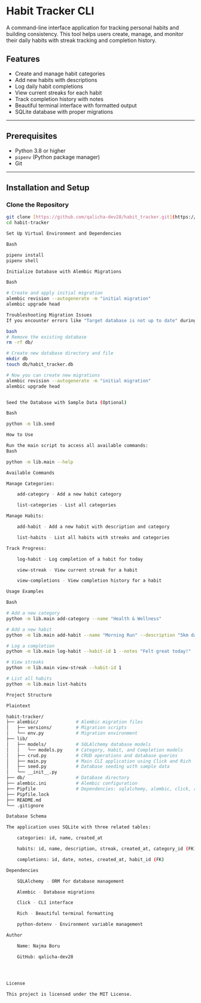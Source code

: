 # Habit Tracker CLI

A command-line interface application for tracking personal habits and building consistency. This tool helps users create, manage, and monitor their daily habits with streak tracking and completion history.

## Features

- Create and manage habit categories
- Add new habits with descriptions
- Log daily habit completions
- View current streaks for each habit
- Track completion history with notes
- Beautiful terminal interface with formatted output
- SQLite database with proper migrations

---

## Prerequisites

- Python 3.8 or higher
- `pipenv` (Python package manager)
- Git

---

## Installation and Setup

### Clone the Repository

```bash
git clone [https://github.com/qalicha-dev28/habit_tracker.git](https://github.com/qalicha-dev28/habit_tracker.git)
cd habit-tracker

Set Up Virtual Environment and Dependencies

Bash

pipenv install
pipenv shell

Initialize Database with Alembic Migrations

Bash

# Create and apply initial migration
alembic revision --autogenerate -m "initial migration"
alembic upgrade head

Troubleshooting Migration Issues
If you encounter errors like "Target database is not up to date" during initial migration setup, run these commands to reset the database:

bash
# Remove the existing database
rm -rf db/

# Create new database directory and file
mkdir db
touch db/habit_tracker.db

# Now you can create new migrations
alembic revision --autogenerate -m "initial migration"
alembic upgrade head


Seed the Database with Sample Data (Optional)

Bash

python -m lib.seed

How to Use

Run the main script to access all available commands:
Bash

python -m lib.main --help

Available Commands

Manage Categories:

    add-category - Add a new habit category

    list-categories - List all categories

Manage Habits:

    add-habit - Add a new habit with description and category

    list-habits - List all habits with streaks and categories

Track Progress:

    log-habit - Log completion of a habit for today

    view-streak - View current streak for a habit

    view-completions - View completion history for a habit

Usage Examples

Bash

# Add a new category
python -m lib.main add-category --name "Health & Wellness"

# Add a new habit
python -m lib.main add-habit --name "Morning Run" --description "5km daily run" --category-id 1

# Log a completion
python -m lib.main log-habit --habit-id 1 --notes "Felt great today!"

# View streaks
python -m lib.main view-streak --habit-id 1

# List all habits
python -m lib.main list-habits

Project Structure

Plaintext

habit-tracker/
├── alembic/              # Alembic migration files
│   ├── versions/         # Migration scripts
│   └── env.py            # Migration environment
├── lib/
│   ├── models/           # SQLAlchemy database models
│   │   └── models.py     # Category, Habit, and Completion models
│   ├── crud.py           # CRUD operations and database queries
│   ├── main.py           # Main CLI application using Click and Rich
│   ├── seed.py           # Database seeding with sample data
│   └── __init__.py
├── db/                   # Database directory
├── alembic.ini           # Alembic configuration
├── Pipfile               # Dependencies: sqlalchemy, alembic, click, rich
├── Pipfile.lock
├── README.md
└── .gitignore

Database Schema

The application uses SQLite with three related tables:

    categories: id, name, created_at

    habits: id, name, description, streak, created_at, category_id (FK)

    completions: id, date, notes, created_at, habit_id (FK)

Dependencies

    SQLAlchemy - ORM for database management

    Alembic - Database migrations

    Click - CLI interface

    Rich - Beautiful terminal formatting

    python-dotenv - Environment variable management

Author

    Name: Najma Boru

    GitHub: qalicha-dev28




License

This project is licensed under the MIT License.









